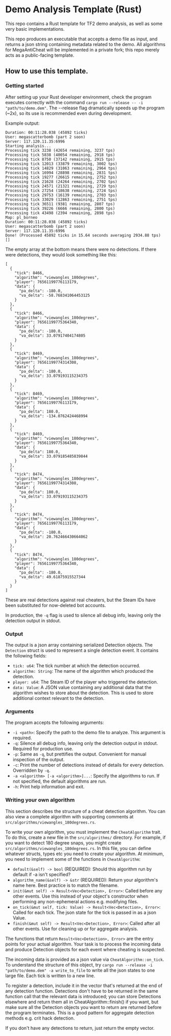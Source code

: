 # Demo Analysis Template (Rust)

This repo contains a Rust template for TF2 demo analysis, as well as some very basic implementations.

This repo produces an executable that accepts a demo file as input, and returns a json string containing metadata related to the demo. All algorithms for MegaAntiCheat will be implemented in a private fork; this repo merely acts as a public-facing template.

## How to use this template.

### Getting started

After setting up your Rust developer environment, check the program executes correctly with the command `cargo run --release -- -i "path/to/demo.dem"`. The --release flag dramatically speeds up the program (~2x), so its use is recommended even during development.

Example output: 
```Map: pl_borneo
Duration: 00:11:28.038 (45892 ticks)
User: megascatterbomb (part 2 soon)
Server: 117.120.11.35:6996
Starting analysis...
Processing tick 3238 (42654 remaining, 3237 tps)
Processing tick 5838 (40054 remaining, 2918 tps)
Processing tick 8750 (37142 remaining, 2915 tps)
Processing tick 12013 (33879 remaining, 3002 tps)
Processing tick 14829 (31063 remaining, 2964 tps)
Processing tick 16994 (28898 remaining, 2831 tps)
Processing tick 19277 (26615 remaining, 2752 tps)
Processing tick 21628 (24264 remaining, 2702 tps)
Processing tick 24571 (21321 remaining, 2729 tps)
Processing tick 27254 (18638 remaining, 2724 tps)
Processing tick 29753 (16139 remaining, 2703 tps)
Processing tick 33029 (12863 remaining, 2751 tps)
Processing tick 36511 (9381 remaining, 2807 tps)
Processing tick 39226 (6666 remaining, 2800 tps)
Processing tick 43498 (2394 remaining, 2898 tps)
Map: pl_borneo
Duration: 00:11:28.038 (45892 ticks)
User: megascatterbomb (part 2 soon)
Server: 117.120.11.35:6996
Done! (Processed 45892 ticks in 15.64 seconds averaging 2934.88 tps)
[]
```

The empty array at the bottom means there were no detections. If there were detections, they would look something like this:

```
[
  {
    "tick": 8466,
    "algorithm": "viewangles_180degrees",
    "player": 76561199776113179,
    "data": {
      "pa_delta": -180.0,
      "va_delta": -58.768341064453125
    }
  },
  {
    "tick": 8466,
    "algorithm": "viewangles_180degrees",
    "player": 76561199775364340,
    "data": {
      "pa_delta": -180.0,
      "va_delta": 33.07917404174805
    }
  },
  {
    "tick": 8469,
    "algorithm": "viewangles_180degrees",
    "player": 76561199774314308,
    "data": {
      "pa_delta": -180.0,
      "va_delta": 33.079193115234375
    }
  },
  {
    "tick": 8469,
    "algorithm": "viewangles_180degrees",
    "player": 76561199776113179,
    "data": {
      "pa_delta": 180.0,
      "va_delta": -134.0762424468994
    }
  },
  {
    "tick": 8469,
    "algorithm": "viewangles_180degrees",
    "player": 76561199775364340,
    "data": {
      "pa_delta": 180.0,
      "va_delta": 33.079185485839844
    }
  },
  {
    "tick": 8474,
    "algorithm": "viewangles_180degrees",
    "player": 76561199774314308,
    "data": {
      "pa_delta": 180.0,
      "va_delta": 33.079193115234375
    }
  },
  {
    "tick": 8474,
    "algorithm": "viewangles_180degrees",
    "player": 76561199776113179,
    "data": {
      "pa_delta": -180.0,
      "va_delta": 20.762466430664062
    }
  },
  {
    "tick": 8474,
    "algorithm": "viewangles_180degrees",
    "player": 76561199775364340,
    "data": {
      "pa_delta": -180.0,
      "va_delta": 49.61875915527344
    }
  }
]
```
These are real detections against real cheaters, but the Steam IDs have been substituted for now-deleted bot accounts.

In production, the `-q` flag is used to silence all debug info, leaving only the detection output in stdout. 

### Output

The output is a json array containing serialized Detection objects. The `Detection` struct is used to represent a single detection event. It contains the following fields:

- `tick: u64`: The tick number at which the detection occurred.
- `algorithm: String`: The name of the algorithm which produced the detection.
- `player: u64`: The Steam ID of the player who triggered the detection.
- `data: Value`: A JSON value containing any additional data that the algorithm wishes to store about the detection. This is used to store additional context relevant to the detection.

### Arguments

The program accepts the following arguments:

- `-i <path>`: Specify the path to the demo file to analyze. This argument is required.
- `-q`: Silence all debug info, leaving only the detection output in stdout. Required for production use.
- `-p`: Same as `-q`, but prettifies the output. Convenient for manual inspection of the output.
- `-c`: Print the number of detections instead of details for every detection. Overridden by `-q`.
- `-a <algorithm> [-a <algorithm>]...`: Specify the algorithms to run. If not specified, the default algorithms are run.
- `-h`: Print help information and exit.

### Writing your own algorithm

This section describes the structure of a cheat detection algorithm. You can also view a complete algorithm with supporting comments at `src/algorithms/viewangles_180degrees.rs`.

To write your own algorithm, you must implement the `CheatAlgorithm` trait. To do this, create a new file in the `src/algorithms/` directory. For example, if you want to detect 180 degree snaps, you might create `src/algorithms/viewangles_180degrees.rs`. In this file, you can define whatever structs, types etc you need to create your algorithm. At minimum, you need to implement some of the functions in `CheatAlgorithm`:

- `default(&self) -> bool` (REQUIRED): Should this algorithm run by default if -a isn't specified?
- `algorithm_name(&self) -> &str` (REQUIRED): Return your algorithm's name here. Best practice is to match the filename.
- `init(&mut self) -> Result<Vec<Detection>, Error>`: Called before any other events. Use this instead of your object's constructor when performing any non-ephemeral actions e.g. modifying files.
- `on_tick(&mut self, tick: Value) -> Result<Vec<Detection>, Error>`: Called for each tick. The json state for the tick is passed in as a json Value.
- `finish(&mut self) -> Result<Vec<Detection>, Error>`: Called after all other events. Use for cleaning up or for aggregate analysis.

The functions that return `Result<Vec<Detection>, Error>` are the entry points for your actual algorithm. Your task is to process the incoming data and produce Detection objects for each event where cheating is suspected.

The incoming data is provided as a json value via `CheatAlgorithm::on_tick`. To understand the structure of this object, try `cargo run --release -i "path/to/demo.dem" -a write_to_file` to write all the json states to one large file. Each tick is written to a new line.

To register a detection, include it in the vector that's returned at the end of any detection function. Detections don't have to be returned in the same function call that the relevant data is introduced; you can store Detections elsewhere and return them all in CheatAlgorithm::finish() if you want, but make sure all the Detection objects you want to return are returned before the program terminates. This is a good pattern for aggregate detection methods e.g. crit hack detection.

If you don't have any detections to return, just return the empty vector.